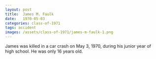 ```yaml
---
layout: post
title:  James M. Faulk
date:   1970-05-03
categories: class-of-1971
tags: accident
images: /assets/class-of-1971/james-m-faulk-1.png
---
```

James was killed in a car crash on May 3, 1970, during his junior year of high school.  He was only 16 years old.
